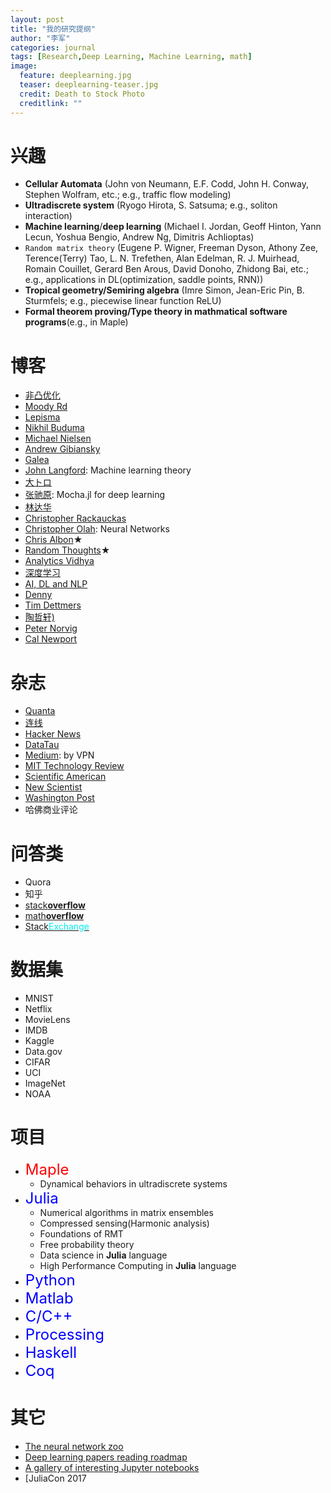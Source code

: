 ```yaml
---
layout: post
title: "我的研究提纲"
author: "李军"
categories: journal
tags: [Research,Deep Learning, Machine Learning, math]
image:
  feature: deeplearning.jpg
  teaser: deeplearning-teaser.jpg
  credit: Death to Stock Photo
  creditlink: ""
---
```


# 兴趣

* <b>Cellular Automata</b> (John von Neumann, E.F. Codd, John H. Conway, Stephen Wolfram, etc.; e.g., traffic flow modeling)
* <b>Ultradiscrete system</b> (Ryogo Hirota, S. Satsuma; e.g., soliton interaction)
* <b>Machine learning</b>/<b>deep learning</b> (Michael I. Jordan, Geoff Hinton, Yann Lecun, Yoshua Bengio, Andrew Ng, Dimitris Achlioptas)
* `Random matrix theory` (Eugene P. Wigner, Freeman Dyson, Athony Zee, Terence(Terry) Tao, L. N. Trefethen, Alan Edelman, R. J. Muirhead, Romain Couillet, Gerard Ben Arous, David Donoho, Zhidong Bai, etc.; e.g., applications in DL(optimization, saddle points, RNN))
* <b>Tropical geometry/Semiring algebra</b> (Imre Simon, Jean-Eric Pin, B. Sturmfels; e.g., piecewise linear function ReLU)
* <b>Formal theorem proving/Type theory in mathmatical software programs</b>(e.g., in Maple)

# 博客

* [非凸优化](http://www.offconvex.org)
* [Moody Rd](http://blog.mrtz.org)
* [Lepisma](https://lepisma.github.io/archive/)
* [Nikhil Buduma](http://nikhilbuduma.com)
* [Michael Nielsen](http://michaelnielsen.org)
* [Andrew Gibiansky](http://andrew.gibiansky.com)
* [Galea](https://galeascience.wordpress.com)
* [John Langford](http://hunch.net): Machine learning theory
* [大トロ](http://blog.otoro.net)
* [张驰原](http://blog.pluskid.org/?page_id=683): Mocha.jl for deep learning
* [林达华](https://dahuasky.wordpress.com)
* [Christopher Rackauckas](http://www.stochasticlifestyle.com)
* [Christopher Olah](http://colah.github.io): Neural Networks
* [Chris Albon](https://chrisalbon.com)$\bigstar$
* [Random Thoughts](http://rt.dgyblog.com/ref/ref-learning-deep-learning.html)$\bigstar$
* [Analytics Vidhya](https://www.analyticsvidhya.com/blog/)
* [深度学习](http://deeplearning.net/reading-list/)
* [AI, DL and NLP](http://www.wildml.com)
* [Denny](http://blog.dennybritz.com)
* [Tim Dettmers](http://timdettmers.com)
* [陶哲轩)](https://terrytao.wordpress.com)
* [Peter Norvig](http://norvig.com)
* [Cal Newport](http://calnewport.com)

# 杂志

* [Quanta](https://www.quantamagazine.org)
* [连线](https://www.wired.com/category/magazine/)
* [Hacker News](https://news.ycombinator.com)
* [DataTau](http://www.datatau.com)
* [Medium](https://medium.com): by VPN
* [MIT Technology Review](https://www.technologyreview.com)
* [Scientific American](https://www.scientificamerican.com)
* [New Scientist](https://www.newscientist.com)
* [Washington Post](https://www.washingtonpost.com)
* 哈佛商业评论

# 问答类

* Quora
* 知乎
* [stack**overflow**](https://stackoverflow.com)
* [math**overflow**](https://mathoverflow.net)
* [Stack<font color=#00eeee>Exchange</font>](https://stackexchange.com)

# 数据集

* MNIST
* Netflix
* MovieLens
* IMDB
* Kaggle
* Data.gov
* CIFAR
* UCI
* ImageNet
* NOAA

# 项目

* <font color=red size=5>Maple</font>
  * Dynamical behaviors in ultradiscrete systems
* <font color=blue size=5>Julia</font>
  * Numerical algorithms in matrix ensembles
  * Compressed sensing(Harmonic analysis)
  * Foundations of RMT
  * Free probability theory
  * Data science in **Julia** language
  * High Performance Computing in **Julia** language
* <font color=blue size=5>Python</font>
* <font color=blue size=5>Matlab</font>
* <font color=blue size=5>C/C++</font>
* <font color=blue size=5>Processing</font>
* <font color=blue size=5>Haskell</font>
* <font color=blue size=5>Coq</font>

# 其它

* [The neural network zoo](http://www.asimovinstitute.org/neural-network-zoo/)
* [Deep learning papers reading roadmap](https://github.com/songrotek/Deep-Learning-Papers-Reading-Roadmap)
* [A gallery of interesting Jupyter notebooks](https://github.com/jupyter/jupyter/wiki/A-gallery-of-interesting-Jupyter-Notebooks)
* [JuliaCon 2017